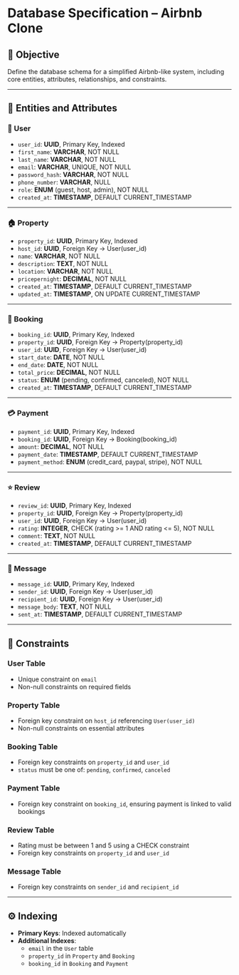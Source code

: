 # Database Specification – Airbnb Clone

## 🎯 Objective
Define the database schema for a simplified Airbnb-like system, including core entities, attributes, relationships, and constraints.

---

## 🧱 Entities and Attributes

### 🧍 User
- `user_id`: **UUID**, Primary Key, Indexed
- `first_name`: **VARCHAR**, NOT NULL
- `last_name`: **VARCHAR**, NOT NULL
- `email`: **VARCHAR**, UNIQUE, NOT NULL
- `password_hash`: **VARCHAR**, NOT NULL
- `phone_number`: **VARCHAR**, NULL
- `role`: **ENUM** (guest, host, admin), NOT NULL
- `created_at`: **TIMESTAMP**, DEFAULT CURRENT_TIMESTAMP

---

### 🏠 Property
- `property_id`: **UUID**, Primary Key, Indexed
- `host_id`: **UUID**, Foreign Key → User(user_id)
- `name`: **VARCHAR**, NOT NULL
- `description`: **TEXT**, NOT NULL
- `location`: **VARCHAR**, NOT NULL
- `pricepernight`: **DECIMAL**, NOT NULL
- `created_at`: **TIMESTAMP**, DEFAULT CURRENT_TIMESTAMP
- `updated_at`: **TIMESTAMP**, ON UPDATE CURRENT_TIMESTAMP

---

### 📅 Booking
- `booking_id`: **UUID**, Primary Key, Indexed
- `property_id`: **UUID**, Foreign Key → Property(property_id)
- `user_id`: **UUID**, Foreign Key → User(user_id)
- `start_date`: **DATE**, NOT NULL
- `end_date`: **DATE**, NOT NULL
- `total_price`: **DECIMAL**, NOT NULL
- `status`: **ENUM** (pending, confirmed, canceled), NOT NULL
- `created_at`: **TIMESTAMP**, DEFAULT CURRENT_TIMESTAMP

---

### 💳 Payment
- `payment_id`: **UUID**, Primary Key, Indexed
- `booking_id`: **UUID**, Foreign Key → Booking(booking_id)
- `amount`: **DECIMAL**, NOT NULL
- `payment_date`: **TIMESTAMP**, DEFAULT CURRENT_TIMESTAMP
- `payment_method`: **ENUM** (credit_card, paypal, stripe), NOT NULL

---

### ⭐ Review
- `review_id`: **UUID**, Primary Key, Indexed
- `property_id`: **UUID**, Foreign Key → Property(property_id)
- `user_id`: **UUID**, Foreign Key → User(user_id)
- `rating`: **INTEGER**, CHECK (rating >= 1 AND rating <= 5), NOT NULL
- `comment`: **TEXT**, NOT NULL
- `created_at`: **TIMESTAMP**, DEFAULT CURRENT_TIMESTAMP

---

### 💬 Message
- `message_id`: **UUID**, Primary Key, Indexed
- `sender_id`: **UUID**, Foreign Key → User(user_id)
- `recipient_id`: **UUID**, Foreign Key → User(user_id)
- `message_body`: **TEXT**, NOT NULL
- `sent_at`: **TIMESTAMP**, DEFAULT CURRENT_TIMESTAMP

---

## 🔐 Constraints

### User Table
- Unique constraint on `email`
- Non-null constraints on required fields

### Property Table
- Foreign key constraint on `host_id` referencing `User(user_id)`
- Non-null constraints on essential attributes

### Booking Table
- Foreign key constraints on `property_id` and `user_id`
- `status` must be one of: `pending`, `confirmed`, `canceled`

### Payment Table
- Foreign key constraint on `booking_id`, ensuring payment is linked to valid bookings

### Review Table
- Rating must be between 1 and 5 using a CHECK constraint
- Foreign key constraints on `property_id` and `user_id`

### Message Table
- Foreign key constraints on `sender_id` and `recipient_id`

---

## ⚙️ Indexing

- **Primary Keys**: Indexed automatically
- **Additional Indexes**:
  - `email` in the `User` table
  - `property_id` in `Property` and `Booking`
  - `booking_id` in `Booking` and `Payment`
